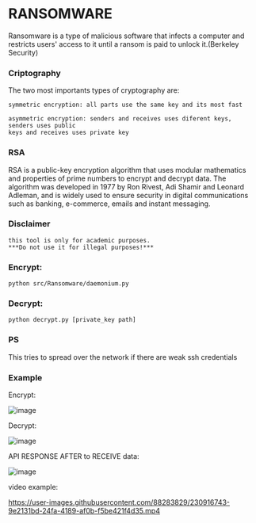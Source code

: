 # RANSOMWARE

Ransomware is a type of malicious software that infects a computer and restricts users' access to it until a
ransom is paid to unlock it.(Berkeley Security)

### Criptography

The two most importants types of cryptography are:

    symmetric encryption: all parts use the same key and its most fast

    asymmetric encryption: senders and receives uses diferent keys, senders uses public
    keys and receives uses private key


### RSA

RSA is a public-key encryption algorithm that uses modular mathematics and
properties of prime numbers to encrypt and decrypt data. The algorithm was developed in 1977 by Ron Rivest, Adi Shamir
and Leonard Adleman, and is widely used to ensure security in digital communications such as banking, e-commerce,
emails and instant messaging.

### Disclaimer

    this tool is only for academic purposes.
    ***Do not use it for illegal purposes!***


### Encrypt:

    python src/Ransomware/daemonium.py 

### Decrypt:

    python decrypt.py [private_key path]
    
    
### PS

This tries to spread over the network if there are weak ssh credentials


### Example

Encrypt: 

![image](https://user-images.githubusercontent.com/88283829/233746470-cd5b4f8c-00dc-4d79-8637-120752bb5ae5.png)

Decrypt:

![image](https://user-images.githubusercontent.com/88283829/233746603-857680ec-0360-47eb-bab5-03719698d83d.png)

API RESPONSE AFTER to RECEIVE data:

![image](https://user-images.githubusercontent.com/88283829/233747570-b95b8175-d3ee-413a-8782-4a3838b1a2ed.png)


video example: 

https://user-images.githubusercontent.com/88283829/230916743-9e2131bd-24fa-4189-af0b-f5be421f4d35.mp4



